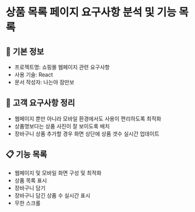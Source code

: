 # 상품 목록 페이지 요구사항 분석 및 기능 목록

## 📌 기본 정보
- 프로젝트명: 쇼핑몰 웹페이지 관련 요구사항
- 사용 기술: React
- 문서 작성자: 나는야 잠만보


## 📝 고객 요구사항 정리
- 웹페이지 뿐만 아니라 모바일 환경에서도 사용이 편리하도록 최적화  
- 상품명보다는 상품 사진이 잘 보이도록 배치  
- 장바구니 상품 추가할 경우 화면 상단에 상품 갯수 실시간 업데이트  


## 📋 기능 목록
- 웹페이지 및 모바일 화면 구성 및 최적화  
- 상품 목록 표시
- 장바구니 담기  
- 장바구니 담긴 상품 수 실시간 표시
- 무한 스크롤

